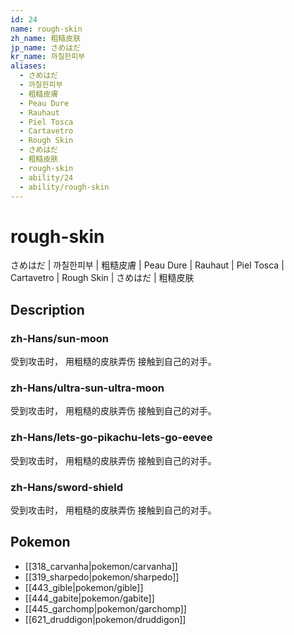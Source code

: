 ```yaml
---
id: 24
name: rough-skin
zh_name: 粗糙皮肤
jp_name: さめはだ
kr_name: 까칠한피부
aliases:
  - さめはだ
  - 까칠한피부
  - 粗糙皮膚
  - Peau Dure
  - Rauhaut
  - Piel Tosca
  - Cartavetro
  - Rough Skin
  - さめはだ
  - 粗糙皮肤
  - rough-skin
  - ability/24
  - ability/rough-skin
---
```

# rough-skin

さめはだ | 까칠한피부 | 粗糙皮膚 | Peau Dure | Rauhaut | Piel Tosca | Cartavetro | Rough Skin | さめはだ | 粗糙皮肤

## Description

### zh-Hans/sun-moon

受到攻击时，
用粗糙的皮肤弄伤
接触到自己的对手。

### zh-Hans/ultra-sun-ultra-moon

受到攻击时，
用粗糙的皮肤弄伤
接触到自己的对手。

### zh-Hans/lets-go-pikachu-lets-go-eevee

受到攻击时，
用粗糙的皮肤弄伤
接触到自己的对手。

### zh-Hans/sword-shield

受到攻击时，
用粗糙的皮肤弄伤
接触到自己的对手。

## Pokemon

- [[318_carvanha|pokemon/carvanha]]
- [[319_sharpedo|pokemon/sharpedo]]
- [[443_gible|pokemon/gible]]
- [[444_gabite|pokemon/gabite]]
- [[445_garchomp|pokemon/garchomp]]
- [[621_druddigon|pokemon/druddigon]]

